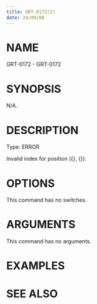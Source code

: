 ```yaml
---
title: GRT-0172(2)
date: 24/09/08
---
```


# NAME

GRT-0172 - GRT-0172

# SYNOPSIS

N/A.

# DESCRIPTION

Type: ERROR

Invalid index for position ({}, {}).

# OPTIONS

This command has no switches.

# ARGUMENTS

This command has no arguments.

# EXAMPLES

# SEE ALSO
